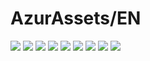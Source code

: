 # AzurAssets/EN
![](https://img.shields.io/badge/EN-8.2.196-blue?style=flat-square)
![](https://img.shields.io/badge/CV-535-blue?style=flat-square)
![](https://img.shields.io/badge/L2D-610-blue?style=flat-square)
![](https://img.shields.io/badge/PIC-22-blue?style=flat-square)
![](https://img.shields.io/badge/BGM-22-blue?style=flat-square)
![](https://img.shields.io/badge/CIPHER-40-blue?style=flat-square)
![](https://img.shields.io/badge/MANGA-61-blue?style=flat-square)
![](https://img.shields.io/badge/PAINTING-200-blue?style=flat-square)
![](https://img.shields.io/badge/DORM-31-blue?style=flat-square)